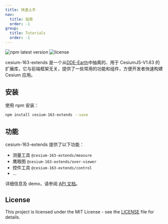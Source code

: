 ```yaml
---
title: 快速上手
nav:
  title: 指南
  order: -1
group:
  title: Tutorials
  order: -1
---
```


![npm latest version](https://img.shields.io/npm/v/cesium-extends.svg) ![license](https://img.shields.io/npm/l/cesium-extends)

cesium-163-extends 是一个从[DDE-Earth](https://alpha.deep-time.org/map/#/)中抽离的、用于 CesiumJS-V1.63 的扩展库，它与前端框架无关，提供了一些常用的功能和组件，方便开发者快速构建 Cesium 应用。

## 安装

使用 npm 安装：

```bash
npm install cesium-163-extends --save
```

## 功能

cesium-163-extends 提供了以下功能：

- 测量工具 `@cesium-163-extends/measure`
- 鹰眼图 `@cesium-163-extends/over-viewer`
- 控件工具 `@cesium-163-extends/control`
- ...

详细信息及 demo，请参阅 [API 文档](https://extends.opendde.com/)。

## License

This project is licensed under the MIT License - see the [LICENSE](LICENSE) file for details.
